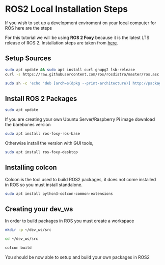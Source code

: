 # ROS2 Local Installation Steps

If you wish to set up a development enviroment on your local computer for ROS here are the steps

For this tutorial we will be using **ROS 2 Foxy** because it is the latest LTS release of ROS 2. Installation steps are taken from [here](https://index.ros.org/doc/ros2/Installation/Foxy/Linux-Install-Debians/).


## Setup Sources
```bash
sudo apt update && sudo apt install curl gnupg2 lsb-release
curl -s https://raw.githubusercontent.com/ros/rosdistro/master/ros.asc | sudo apt-key add -
```

```bash
sudo sh -c 'echo "deb [arch=$(dpkg --print-architecture)] http://packages.ros.org/ros2/ubuntu $(lsb_release -cs) main" > /etc/apt/sources.list.d/ros2-latest.list'
```

## Install ROS 2 Packages
```bash
sudo apt update
```

If you are creating your own Ubuntu Server/Raspberry Pi image download the barebones version
```bash
sudo apt install ros-foxy-ros-base
```
Otherwise install the version with GUI tools,
```bash
sudo apt install ros-foxy-desktop
```

## Installing colcon
Colcon is the tool used to build ROS2 packages, it does not come installed in ROS so you must install standalone.
```bash
sudo apt install python3-colcon-common-extensions
```

## Creating your dev_ws
In order to build packages in ROS you must create a workspace

```bash
mkdir -p ~/dev_ws/src

cd ~/dev_ws/src

colcon build
```
You should be now able to setup and build your own packages in ROS2
